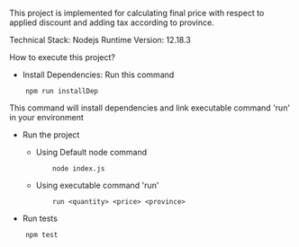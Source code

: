 This project is implemented for calculating final price with respect to applied discount and adding tax according to province.

Technical Stack: Nodejs
Runtime Version: 12.18.3

How to execute this project?

- Install Dependencies:
Run this command
```
    npm run installDep
```
This command will install dependencies and link executable command 'run' in your environment

- Run the project
    - Using Default node command
        ```
            node index.js
        ```
    - Using executable command 'run'
        ```
            run <quantity> <price> <province>
        ```

- Run tests

```
    npm test
```